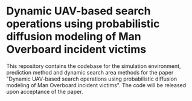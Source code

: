# Dynamic UAV-based search operations using probabilistic diffusion modeling of Man Overboard incident victims

This repository contains the codebase for the simulation environment, prediction method and dynamic search area methods for the paper "Dynamic UAV-based search operations using probabilistic diffusion modeling of Man Overboard incident victims". The code will be released upon acceptance of the paper. 